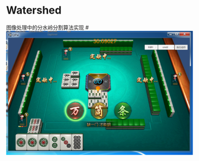 # Watershed
图像处理中的分水岭分割算法实现
#![](https://github.com/cymheart/Watershed/raw/master/ReadmeRes/6.png)  
